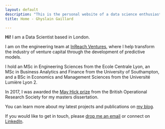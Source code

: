 ```yaml
---
layout: default
description: "This is the personal website of a data science enthusiast with a big passion for entrepreneurship."
title: Home - Ghyslain Gaillard

---
```


**Hi!** I am a Data Scientist based in London.

I am on the engineering team at [InReach Ventures](http://www.inreachventures.com/), where I help transform the industry of venture capital through the development of predictive models.

I hold an MSc in Engineering Sciences from the Ecole Centrale Lyon, an MSc in Business Analytics and Finance from the University of Southampton, and a BSc in Economics and Management Sciences from the Université Lumière Lyon 2.

In 2017, I was awarded the [May Hick prize](http://www.theorsociety.com/Pages/Awards/May.aspx) from the British Operational Research Society for my masters dissertation.

You can learn more about my latest projects and publications on [my blog](https://medium.com/@ghyslain).

If you would like to get in touch, please [drop me an email](mailto:ghyslain.gaillard@outlook.com) or connect on [LinkedIn](https://www.linkedin.com/in/ghyslaingaillard).
